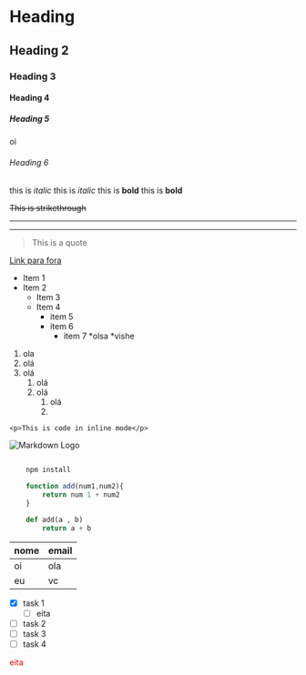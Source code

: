 <!-- Headings -->

# Heading

## Heading 2
 
### Heading 3

#### Heading 4

##### Heading 5
oi
###### Heading 6

<!-- Italics -->

this is _italic_
this is *italic*
this is **bold**
this is __bold__

<!-- Strikethrough -->
~~This is strikethrough~~

<!-- horizontal rule -->

---
___

<!-- BlockQuotes -->

> This is a quote

<!-- Links -->

[Link para fora](http://dustdune.com "quando vc poe o mouse em cima, aparece isso")

<!-- UnOrder lists -->

* Item 1
* Item 2
  * Item 3
  * Item 4
    * item 5
    * item 6
      * item 7
        *olsa
            *vishe
1. ola
1. olá 
1. olá
    1. olá
    2. olá
       1. olá 
       2. 

<!-- Inline code Block -->

`<p>This is code in inline mode</p>`

<!-- Images -->

![Markdown Logo](https://markdown-here.com/img/icon256.png)

<!-- Github markdowns -->

```bash

    npm install

```

```javascript
    function add(num1,num2){
        return num 1 + num2
    }
```

```python
    def add(a , b)
        return a + b
```

<!-- Tables -->
|  nome   |    email    |
|---------|-------------|
|     oi    |  ola        |
|eu|vc|

<!-- Task Lists -->

* [x] task 1
    * [ ] eita
* [ ] task 2
* [ ] task 3
* [ ] task 4

<p style="color: red" > eita  </p>
